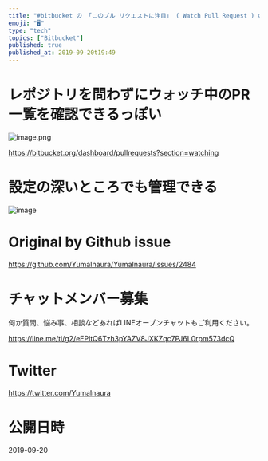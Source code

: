 ```yaml
---
title: "#bitbucket の 「このプル リクエストに注目」 ( Watch Pull Request ) の一覧は Dashboard > P"
emoji: "🖥"
type: "tech"
topics: ["Bitbucket"]
published: true
published_at: 2019-09-20t19:49
---
```


# レポジトリを問わずにウォッチ中のPR一覧を確認できるっぽい

![image.png](https://qiita-image-store.s3.ap-northeast-1.amazonaws.com/0/89618/4e8c0fcb-293b-fb2e-430e-712552c2cf9e.png)

https://bitbucket.org/dashboard/pullrequests?section=watching



# 設定の深いところでも管理できる

![image](https://user-images.githubusercontent.com/13635059/65312031-a59f4280-dbcc-11e9-8d11-577b9e6eeecd.png)


# Original by Github issue

https://github.com/YumaInaura/YumaInaura/issues/2484








<!-- Update From Qiita API -->

# チャットメンバー募集


何か質問、悩み事、相談などあればLINEオープンチャットもご利用ください。

https://line.me/ti/g2/eEPltQ6Tzh3pYAZV8JXKZqc7PJ6L0rpm573dcQ





# Twitter


https://twitter.com/YumaInaura


<!-- Update From Qiita API -->



# 公開日時

2019-09-20
